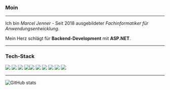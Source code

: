 ### Moin

---

Ich bin *Marcel Jenner* - Seit 2018 ausgebildeter *Fachinformatiker für Anwendungsentwicklung*.

Mein Herz schlägt für **Backend-Development** mit **ASP.NET**.

---


### Tech-Stack

<img src = "https://img.shields.io/badge/-C%23-512bd4?style=flat&logo=dotnet&logoColor=white"> <img src = "https://img.shields.io/badge/-.NET 5-512bd4?style=flat&logo=dotnet&logoColor=white"> <img src = "https://img.shields.io/badge/-ASP.NET-512bd4?style=flat&logo=dotnet&logoColor=white"> <img src = "https://img.shields.io/badge/-Blazor-512bd4?style=flat&logo=blazor&logoColor=white"><img src = "https://img.shields.io/badge/-PostgreSQL-336791?style=flat&logo=postgresql&logoColor=white"> <img src = "https://img.shields.io/badge/-Nginx-169100?style=flat&logo=nginx&logoColor=white"> <img src = "https://img.shields.io/badge/-Jenkins-darkred?style=flat&logo=jenkins&logoColor=white"> <img src = "https://img.shields.io/badge/-Docker-0db7ed?style=flat&logo=Docker&logoColor=white"> <img src="http://img.shields.io/badge/-Git-F1502F?style=flat&logo=git&logoColor=FFFFFF"> <img src="http://img.shields.io/badge/-Github-000000?style=flat&logo=github&logoColor=FFFFFF"> 

---

![GitHub stats](https://github-readme-stats.vercel.app/api?username=marceljenner&show_icons=true&hide_border=true)

